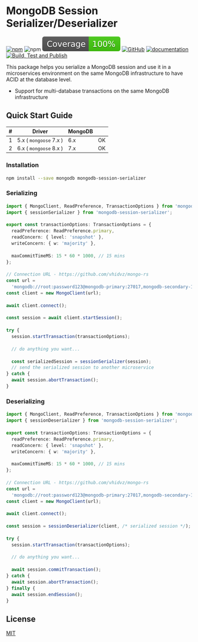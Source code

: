 # MongoDB Session Serializer/Deserializer

[![npm](https://img.shields.io/npm/v/mongodb-session-serializer)](https://www.npmjs.com/package/mongodb-session-serializer)
![npm](https://img.shields.io/npm/dm/mongodb-session-serializer)
[![Coverage](https://raw.githubusercontent.com/vhidvz/mongodb-session-serializer/main/coverage-badge.svg)](https://htmlpreview.github.io/?https://github.com/vhidvz/mongodb-session-serializer/blob/main/docs/coverage/lcov-report/index.html)
[![GitHub](https://img.shields.io/github/license/vhidvz/mongodb-session-serializer?style=flat)](https://github.com/vhidvz/mongodb-session-serializer/blob/main/LICENSE)
[![documentation](https://img.shields.io/badge/documentation-click_to_read-c27cf4)](https://vhidvz.github.io/mongodb-session-serializer/)
[![Build, Test and Publish](https://github.com/vhidvz/mongodb-session-serializer/actions/workflows/npm-ci.yml/badge.svg)](https://github.com/vhidvz/mongodb-session-serializer/actions/workflows/npm-ci.yml)

This package helps you serialize a MongoDB session and use it in a microservices environment on the same MongoDB infrastructure to have ACID at the database level.

- Support for multi-database transactions on the same MongoDB infrastructure

## Quick Start Guide

| # | Driver                 | MongoDB |      |
| - | ---------------------- | ------- | ---- |
| 1 | 5.x ( `mongoose` 7.x ) | 6.x     | OK   |
| 2 | 6.x ( `mongoose` 8.x ) | 7.x     | OK   |

### Installation

```sh
npm install --save mongodb mongodb-session-serializer
```

### Serializing

```ts
import { MongoClient, ReadPreference, TransactionOptions } from 'mongodb';
import { sessionSerializer } from 'mongodb-session-serializer';

export const transactionOptions: TransactionOptions = {
  readPreference: ReadPreference.primary,
  readConcern: { level: 'snapshot' },
  writeConcern: { w: 'majority' },

  maxCommitTimeMS: 15 * 60 * 1000, // 15 mins
};

// Connection URL - https://github.com/vhidvz/mongo-rs
const url =
  'mongodb://root:password123@mongodb-primary:27017,mongodb-secondary-1:27018,mongodb-secondary-2:27019,mongodb-arbiter:27020/?replicaSet=rs0';
const client = new MongoClient(url);

await client.connect();

const session = await client.startSession();

try {
  session.startTransaction(transactionOptions);

  // do anything you want...

  const serializedSession = sessionSerializer(session);
  // send the serialized session to another microservice
} catch {
  await session.abortTransaction();
}
```

### Deserializing

```ts
import { MongoClient, ReadPreference, TransactionOptions } from 'mongodb';
import { sessionDeserializer } from 'mongodb-session-serializer';

export const transactionOptions: TransactionOptions = {
  readPreference: ReadPreference.primary,
  readConcern: { level: 'snapshot' },
  writeConcern: { w: 'majority' },

  maxCommitTimeMS: 15 * 60 * 1000, // 15 mins
};

// Connection URL - https://github.com/vhidvz/mongo-rs
const url =
  'mongodb://root:password123@mongodb-primary:27017,mongodb-secondary-1:27018,mongodb-secondary-2:27019,mongodb-arbiter:27020/?replicaSet=rs0';
const client = new MongoClient(url);

await client.connect();

const session = sessionDeserializer(client, /* serialized session */);

try {
  session.startTransaction(transactionOptions);

  // do anything you want...

  await session.commitTransaction();
} catch {
  await session.abortTransaction();
} finally {
  await session.endSession();
}
```

## License

[MIT](https://github.com/vhidvz/mongodb-session-serializer/blob/main/LICENSE)

